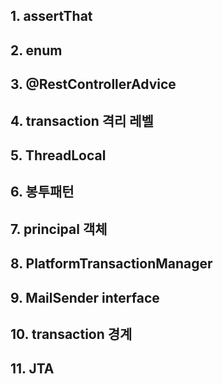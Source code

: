 ## 1. assertThat 
## 2. enum 
## 3. @RestControllerAdvice
## 4. transaction 격리 레벨
## 5. ThreadLocal 
## 6. 봉투패턴
## 7. principal 객체
## 8. PlatformTransactionManager
## 9. MailSender interface
## 10. transaction 경계 
## 11. JTA
